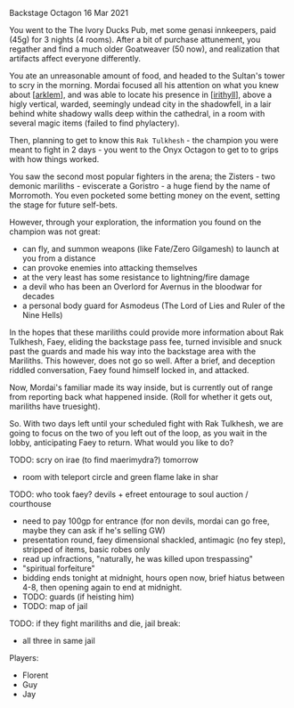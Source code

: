 Backstage Octagon
16 Mar 2021

You went to the The Ivory Ducks Pub, met some genasi innkeepers, paid (45g) for 3 nights (4 rooms).
After a bit of purchase attunement, you regather and find a much older Goatweaver (50 now), and realization that artifacts affect everyone differently.

You ate an unreasonable amount of food, and headed to the Sultan's tower to scry in the morning.
Mordai focused all his attention on what you knew about [[arklem]], and was able to locate his presence in [[irithyll]], above a higly vertical, warded, seemingly undead city in the shadowfell, in a lair behind white shadowy walls deep within the cathedral, in a room with several magic items (failed to find phylactery).

Then, planning to get to know this `Rak Tulkhesh` - the champion you were meant to fight in 2 days - you went to the Onyx Octagon to get to to grips with how things worked.

You saw the second most popular fighters in the arena; the Zisters - two demonic mariliths - eviscerate a Goristro - a huge fiend by the name of Morromoth. You even pocketed some betting money on the event, setting the stage for future self-bets.

However, through your exploration, the information you found on the champion was not great:
- can fly, and summon weapons (like Fate/Zero Gilgamesh) to launch at you from a distance
- can provoke enemies into attacking themselves
- at the very least has some resistance to lightning/fire damage
- a devil who has been an Overlord for Avernus in the bloodwar for decades
- a personal body guard for Asmodeus (The Lord of Lies and Ruler of the Nine Hells)

In the hopes that these mariliths could provide more information about Rak Tulkhesh, Faey, eliding the backstage pass fee, turned invisible and snuck past the guards and made his way into the backstage area with the Mariliths.
This however, does not go so well. After a brief, and deception riddled conversation, Faey found himself locked in, and attacked.

Now, Mordai's familiar made its way inside, but is currently out of range from reporting back what happened inside. (Roll for whether it gets out, mariliths have truesight).

So. With two days left until your scheduled fight with Rak Tulkhesh, we are going to focus on the two of you left out of the loop, as you wait in the lobby, anticipating Faey to return. What would you like to do?

TODO: scry on irae (to find maerimydra?) tomorrow
- room with teleport circle and green flame lake in shar

TODO: who took faey? devils + efreet entourage to soul auction / courthouse
- need to pay 100gp for entrance (for non devils, mordai can go free, maybe they can ask if he's selling GW)
- presentation round, faey dimensional shackled, antimagic (no fey step), stripped of items, basic robes only
- read up infractions, "naturally, he was killed upon trespassing"
- "spiritual forfeiture"
- bidding ends tonight at midnight, hours open now, brief hiatus between 4-8, then opening again to end at midnight.
- TODO: guards (if heisting him)
- TODO: map of jail

TODO: if they fight mariliths and die, jail break:
- all three in same jail


Players:
- Florent
- Guy
- Jay

[//begin]: # "Autogenerated link references for markdown compatibility"
[arklem]: ../npcs/arklem "Arklem Greeth"
[irithyll]: ../east/irithyll "Irithyll"
[//end]: # "Autogenerated link references"
